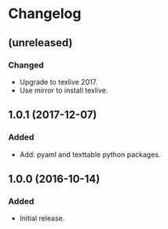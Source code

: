 # Changelog

## (unreleased)

### Changed

* Upgrade to texlive 2017.
* Use mirror to install texlive.


## 1.0.1 (2017-12-07)

### Added

* Add: pyaml and texttable python packages.


## 1.0.0 (2016-10-14)

### Added

* Initial release.
